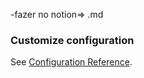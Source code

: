 -fazer no notion=> .md

### Customize configuration
See [Configuration Reference](https://cli.vuejs.org/config/).
